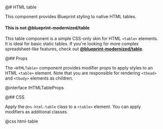 @# HTML table

This component provides Blueprint styling to native HTML tables.

<div class="@ns-callout @ns-intent-primary @ns-icon-info-sign">
    <h4 class="@ns-heading">This is not @blueprint-modernized/table</h4>

This table component is a simple CSS-only skin for HTML `<table>` elements.
It is ideal for basic static tables. If you're looking for more complex
spreadsheet-like features, check out [**@blueprint-modernized/table**](#table).

</div>

@## Props

The `<HTMLTable>` component provides modifier props to apply styles to an HTML
`<table>` element. Note that you are responsible for rendering `<thead>` and
`<tbody>` elements as children.

@interface IHTMLTableProps

@## CSS

Apply the `@ns-html-table` class to a `<table>` element. You can apply modifiers as additional classes.

@css html-table
